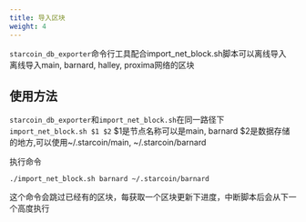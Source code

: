 ```yaml
---
title: 导入区块
weight: 4
---
```


`starcoin_db_exporter`命令行工具配合import_net_block.sh脚本可以离线导入
离线导入main, barnard, halley, proxima网络的区块

<!--more-->

## 使用方法
`starcoin_db_exporter`和`import_net_block.sh`在同一路径下
`import_net_block.sh $1 $2`
$1是节点名称可以是main, barnard
$2是数据存储的地方,可以使用~/.starcoin/main, ~/.starcoin/barnard

执行命令
```shell
./import_net_block.sh barnard ~/.starcoin/barnard
```

这个命令会跳过已经有的区块，每获取一个区块更新下进度，中断脚本后会从下一个高度执行

